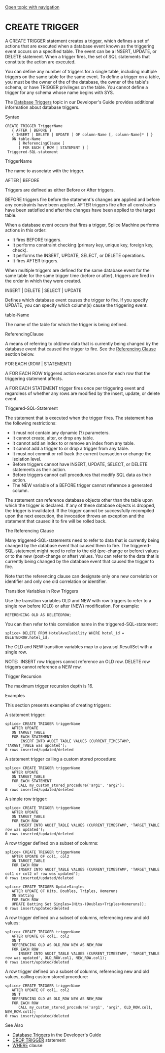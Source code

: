 [Open topic with navigation](../../../index.html#Shared/SQLReference/Statements/CreateTrigger.html)

<a href="" id="Statements.CreateTrigger"></a>[]()CREATE TRIGGER
===============================================================

A <span class="CodeFont">CREATE TRIGGER</span> statement creates a trigger, which defines a set of actions that are executed when a database event known as the <span class="CodeFont">triggering event</span> occurs on a specified table. The event can be a <span class="CodeFont">INSERT</span>, <span class="CodeFont">UPDATE</span>, or <span class="CodeFont">DELETE</span> statement. When a trigger fires, the set of SQL statements that constitute the action are executed.

You can define any number of triggers for a single table, including multiple triggers on the same table for the same event. To define a trigger on a table, you must be the owner of the of the database, the owner of the table's schema, or have <span class="CodeFont">TRIGGER</span> privileges on the table. You cannot define a trigger for any schema whose name begins with <span class="CodeFont">SYS</span>.

The [Database Triggers](../../Developers/Fundamentals/DatabaseTriggers.html) topic in our <span class="ItalicFont">Developer's Guide</span> provides additional information about database triggers.

Syntax

``` FcnSyntax
CREATE TRIGGER TriggerName 
   { AFTER | BEFORE }  
   { INSERT | DELETE | UPDATE [ OF column-Name [, column-Name]* ] }
   ON table-Name
      [ ReferencingClause ]
      [ FOR EACH { ROW | STATEMENT } ]
 Triggered-SQL-statement
```

TriggerName

The name to associate with the trigger.

AFTER | BEFORE

Triggers are defined as either <span class="ItalicFont">Before</span> or <span class="ItalicFont">After</span> triggers.

<span class="CodeFont">BEFORE</span> triggers fire before the statement's changes are applied and before any constraints have been applied. <span class="CodeFont">AFTER</span> triggers fire after all constraints have been satisfied and after the changes have been applied to the target table.

When a database event occurs that fires a trigger, Splice Machine performs actions in this order:

-   It fires <span class="CodeFont">BEFORE</span> triggers.
-   It performs constraint checking (primary key, unique key, foreign key, check).
-   It performs the <span class="CodeFont">INSERT</span>, <span class="CodeFont">UPDATE</span>, <span class="CodeFont">SELECT</span>, or <span class="CodeFont">DELETE</span> operations.
-   It fires <span class="CodeFont">AFTER</span> triggers.

When multiple triggers are defined for the same database event for the same table for the same trigger time (before or after), triggers are fired in the order in which they were created.

INSERT | DELETE | SELECT | UPDATE

Defines which database event causes the trigger to fire. If you specify <span class="CodeFont">UPDATE</span>, you can specify which column(s) cause the triggering event.

table-Name

The name of the table for which the trigger is being defined.

ReferencingClause

A means of referring to old/new data that is currently being changed by the database event that caused the trigger to fire. See the [Referencing Clause](#ReferencingClause) section below.

FOR EACH {ROW | STATEMENT}

A <span class="CodeFont">FOR EACH ROW</span> triggered action executes once for each row that the triggering statement affects.

A <span class="CodeFont">FOR EACH STATEMENT</span> trigger fires once per triggering event and regardless of whether any rows are modified by the insert, update, or delete event.

Triggered-SQL-Statement

The statement that is executed when the trigger fires. The statement has the following restrictions:

-   It must not contain any dynamic (<span class="CodeFont">?</span>) parameters.
-   It cannot create, alter, or drop any table.
-   It cannot add an index to or remove an index from any table.
-   It cannot add a trigger to or drop a trigger from any table.
-   It must not commit or roll back the current transaction or change the isolation level.
-   Before triggers cannot have <span class="CodeFont">INSERT</span>, <span class="CodeFont">UPDATE</span>, <span class="CodeFont">SELECT</span>, or <span class="CodeFont">DELETE</span> statements as their action.
-   Before triggers cannot call procedures that modify SQL data as their action.
-   The <span class="CodeFont">NEW</span> variable of a <span class="CodeFont">BEFORE</span> trigger cannot reference a generated column.

The statement can reference database objects other than the table upon which the trigger is declared. If any of these database objects is dropped, the trigger is invalidated. If the trigger cannot be successfully recompiled upon the next execution, the invocation throws an exception and the statement that caused it to fire will be rolled back.

<a href="" id="ReferencingClause"></a>The Referencing Clause

Many triggered-SQL-statements need to refer to data that is currently being changed by the database event that caused them to fire. The triggered-SQL-statement might need to refer to the old (pre-change or <span class="ItalicFont">before</span>) values or to the new (post-change or <span class="ItalicFont">after</span>) values. You can refer to the data that is currently being changed by the database event that caused the trigger to fire.

Note that the referencing clause can designate only one new correlation or identifier and only one old correlation or identifier.

Transition Variables in Row Triggers

Use the transition variables <span class="CodeFont">OLD</span> and <span class="CodeFont">NEW</span> with row triggers to refer to a single row before (<span class="CodeFont">OLD</span>) or after (<span class="CodeFont">NEW</span>) modification. For example:

``` Example
REFERENCING OLD AS DELETEDROW;
```

You can then refer to this correlation name in the triggered-SQL-statement:

``` Example
splice> DELETE FROM HotelAvailability WHERE hotel_id = DELETEDROW.hotel_id;
```

The <span class="CodeFont">OLD</span> and <span class="CodeFont">NEW</span> transition variables map to a <span class="ItalicFont">java.sql.ResultSet</span> with a single row.

<span class="autonumber"><span class="noteAutoNum">NOTE:  </span></span><span class="CodeFont">INSERT</span> row triggers cannot reference an <span class="CodeFont">OLD</span> row.
<span class="CodeFont">DELETE</span> row triggers cannot reference a <span class="CodeFont">NEW</span> row.

Trigger Recursion

The maximum trigger recursion depth is 16.

Examples

This section presents examples of creating triggers:

A statement trigger:

``` Example
splice> CREATE TRIGGER triggerName
   AFTER UPDATE
   ON TARGET_TABLE
   FOR EACH STATEMENT
       INSERT INTO AUDIT_TABLE VALUES (CURRENT_TIMESTAMP, 'TARGET_TABLE was updated');
0 rows inserted/updated/deleted
```

A statement trigger calling a custom stored procedure:

``` Example
splice> CREATE TRIGGER triggerName
   AFTER UPDATE
   ON TARGET_TABLE
   FOR EACH STATEMENT
      CALL my_custom_stored_procedure('arg1', 'arg2');
0 rows inserted/updated/deleted
```

A simple row trigger:

``` Example
splice> CREATE TRIGGER triggerName
   AFTER UPDATE
   ON TARGET_TABLE
   FOR EACH ROW
      INSERT INTO AUDIT_TABLE VALUES (CURRENT_TIMESTAMP, 'TARGET_TABLE row was updated');
0 rows inserted/updated/deleted
```

A row trigger defined on a subset of columns:

``` Example
splice> CREATE TRIGGER triggerName
   AFTER UPDATE OF col1, col2
   ON TARGET_TABLE
   FOR EACH ROW
      INSERT INTO AUDIT_TABLE VALUES (CURRENT_TIMESTAMP, 'TARGET_TABLE col1 or col2 of row was updated');
0 rows inserted/updated/deleted
```

``` Example
splice> CREATE TRIGGER UpdateSingles
   AFTER UPDATE OF Hits, Doubles, Triples, Homeruns
   ON Batting
   FOR EACH ROW
   UPDATE Batting Set Singles=(Hits-(Doubles+Triples+Homeruns));
0 rows insert/updated/deleted
```

A row trigger defined on a subset of columns, referencing new and old values:

``` Example
splice> CREATE TRIGGER triggerName
   AFTER UPDATE OF col1, col2
   ON T
   REFERENCING OLD AS OLD_ROW NEW AS NEW_ROW
   FOR EACH ROW
      INSERT INTO AUDIT_TABLE VALUES (CURRENT_TIMESTAMP, 'TARGET_TABLE row was updated', OLD_ROW.col1, NEW_ROW.col1);
0 rows insert/updated/deleted
```

A row trigger defined on a subset of columns, referencing new and old values, calling custom stored procedure:

``` Example
splice> CREATE TRIGGER triggerName
   AFTER UPDATE OF col1, col2
   ON T
   REFERENCING OLD AS OLD_ROW NEW AS NEW_ROW
   FOR EACH ROW
      CALL my_custom_stored_procedure('arg1', 'arg2', OLD_ROW.col1, NEW_ROW.col1);
0 rows insert/updated/deleted
```

See Also

-   [Database Triggers](../../Developers/Fundamentals/DatabaseTriggers.html) in the <span class="ItalicFont">Developer's Guide</span>
-   <span class="CodeFont">[DROP TRIGGER](DropTrigger.html)</span> statement
-   <span class="CodeFont">[WHERE](../Clauses/Where.html)</span> clause

 


